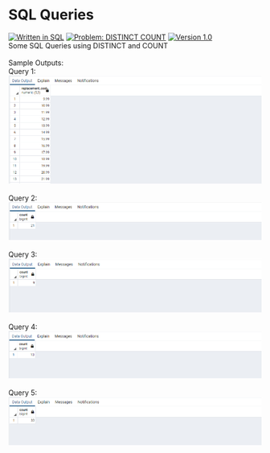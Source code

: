 # SQL Queries
[![Written in SQL](https://img.shields.io/badge/language-SQL-green)](#)
[![Problem: DISTINCT COUNT](https://img.shields.io/badge/problem-DISTINCT%20COUNT-important)](#)
[![Version 1.0](https://img.shields.io/badge/version-1.0-informational)](#)\
Some SQL Queries using  DISTINCT and COUNT 
\
\
Sample Outputs:\
Query 1:\
[![Sample Output](/assets/images/sqlhw4q1.png)](#)\
\
Query 2:\
[![Sample Output](/assets/images/sqlhw4q2.png)](#)\
\
Query 3:\
[![Sample Output](/assets/images/sqlhw4q3.png)](#)\
\
Query 4:\
[![Sample Output](/assets/images/sqlhw4q4.png)](#)\
\
Query 5:\
[![Sample Output](/assets/images/sqlhw4q5.png)](#)


